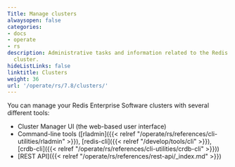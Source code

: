 ```yaml
---
Title: Manage clusters
alwaysopen: false
categories:
- docs
- operate
- rs
description: Administrative tasks and information related to the Redis Enterprise
  cluster.
hideListLinks: false
linktitle: Clusters
weight: 36
url: '/operate/rs/7.8/clusters/'
---
```


You can manage your Redis Enterprise Software clusters with several different tools:

- Cluster Manager UI (the web-based user interface)
- Command-line tools ([rladmin]({{< relref "/operate/rs/references/cli-utilities/rladmin" >}}), [redis-cli]({{< relref "/develop/tools/cli" >}}), [crdb-cli]({{< relref "/operate/rs/references/cli-utilities/crdb-cli" >}}))
- [REST API]({{< relref "/operate/rs/references/rest-api/_index.md" >}})
